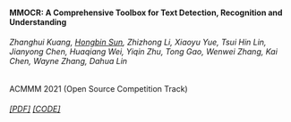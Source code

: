 #### MMOCR: A Comprehensive Toolbox for Text Detection, Recognition and Understanding
###### Zhanghui Kuang, <u>Hongbin Sun</u>, Zhizhong Li, Xiaoyu Yue, Tsui Hin Lin, Jianyong Chen, Huaqiang Wei, Yiqin Zhu, Tong Gao, Wenwei Zhang, Kai Chen, Wayne Zhang, Dahua Lin
ACMMM 2021 (Open Source Competition Track)
###### [[PDF]](https://arxiv.org/pdf/2108.06543.pdf) [[CODE]](https://github.com/open-mmlab/mmocr)
